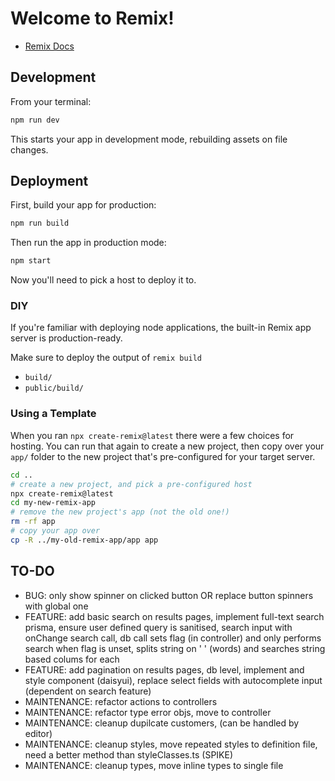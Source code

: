 # Welcome to Remix!

- [Remix Docs](https://remix.run/docs)

## Development

From your terminal:

```sh
npm run dev
```

This starts your app in development mode, rebuilding assets on file changes.

## Deployment

First, build your app for production:

```sh
npm run build
```

Then run the app in production mode:

```sh
npm start
```

Now you'll need to pick a host to deploy it to.

### DIY

If you're familiar with deploying node applications, the built-in Remix app server is production-ready.

Make sure to deploy the output of `remix build`

- `build/`
- `public/build/`

### Using a Template

When you ran `npx create-remix@latest` there were a few choices for hosting. You can run that again to create a new project, then copy over your `app/` folder to the new project that's pre-configured for your target server.

```sh
cd ..
# create a new project, and pick a pre-configured host
npx create-remix@latest
cd my-new-remix-app
# remove the new project's app (not the old one!)
rm -rf app
# copy your app over
cp -R ../my-old-remix-app/app app
```

## TO-DO
 - BUG: only show spinner on clicked button OR replace button spinners with global one
 - FEATURE: add basic search on results pages, implement full-text search prisma, ensure user defined query is sanitised, search input with onChange search call, db call sets flag (in controller) and only performs search when flag is unset, splits string on ' ' (words) and searches string based colums for each
 - FEATURE: add pagination on results pages, db level, implement and style component (daisyui), replace select fields with autocomplete input (dependent on search feature)
 - MAINTENANCE: refactor actions to controllers
 - MAINTENANCE: refactor type error objs, move to controller
 - MAINTENANCE: cleanup dupilcate customers, (can be handled by editor)
 - MAINTENANCE: cleanup styles, move repeated styles to definition file, need a better method than styleClasses.ts (SPIKE)
 - MAINTENANCE: cleanup types, move inline types to single file
